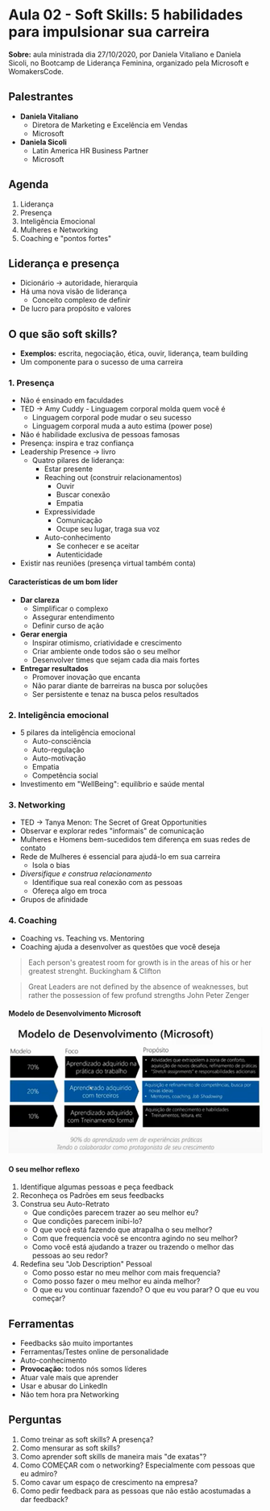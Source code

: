 # Aula 02 - Soft Skills: 5 habilidades para impulsionar sua carreira

**Sobre:** aula ministrada dia 27/10/2020, por Daniela Vitaliano e Daniela Sicoli, no Bootcamp de Liderança Feminina, organizado pela Microsoft e WomakersCode.

## Palestrantes
* **Daniela Vitaliano**
    * Diretora de Marketing e Excelência em Vendas
    * Microsoft
* **Daniela Sicoli**
    * Latin America HR Business Partner
    * Microsoft

## Agenda
1. Liderança
2. Presença
3. Inteligência Emocional
4. Mulheres e Networking
5. Coaching e "pontos fortes"

## Liderança e presença
* Dicionário → autoridade, hierarquia
* Há uma nova visão de liderança
    * Conceito complexo de definir
* De lucro para propósito e valores

## O que são soft skills?
* **Exemplos:** escrita, negociação, ética, ouvir, liderança, team building
* Um componente para o sucesso de uma carreira

### 1. Presença
* Não é ensinado em faculdades
* TED → Amy Cuddy - Linguagem corporal molda quem você é
    * Linguagem corporal pode mudar o seu sucesso
    * Linguagem corporal muda a auto estima (power pose)
* Não é habilidade exclusiva de pessoas famosas
* Presença: inspira e traz confiança
* Leadership Presence → livro
    * Quatro pilares de liderança:
        * Estar presente
        * Reaching out (construir relacionamentos)
            * Ouvir
            * Buscar conexão
            * Empatia
        * Expressividade
            * Comunicação
            * Ocupe seu lugar, traga sua voz
        * Auto-conhecimento
            * Se conhecer e se aceitar
            * Autenticidade
* Existir nas reuniões (presença virtual também conta)

#### Características de um bom líder
* **Dar clareza**
    * Simplificar o complexo
    * Assegurar entendimento
    * Definir curso de ação
* **Gerar energia**
    * Inspirar otimismo, criatividade e crescimento
    * Criar ambiente onde todos são o seu melhor
    * Desenvolver times que sejam cada dia mais fortes
* **Entregar resultados**
    * Promover inovação que encanta
    * Não parar diante de barreiras na busca por soluções
    * Ser persistente e tenaz na busca pelos resultados

### 2. Inteligência emocional
* 5 pilares da inteligência emocional
    * Auto-consciência
    * Auto-regulação
    * Auto-motivação
    * Empatia
    * Competência social
* Investimento em "WellBeing": equilíbrio e saúde mental

### 3. Networking
* TED → Tanya Menon: The Secret of Great Opportunities
* Observar e explorar redes "informais" de comunicação
* Mulheres e Homens bem-sucedidos tem diferença em suas redes de contato
* Rede de Mulheres é essencial para ajudá-lo em sua carreira
    * Isola o bias
* *Diversifique e construa relacionamento*
    * Identifique sua real conexão com as pessoas
    * Ofereça algo em troca
* Grupos de afinidade

### 4. Coaching
* Coaching vs. Teaching vs. Mentoring
* Coaching ajuda a desenvolver as questões que você deseja
> Each person's greatest room for growth is in the areas of his or her greatest strenght.
> Buckingham & Clifton

> Great Leaders are not defined by the absence of weaknesses, but rather the possession of few profund strengths
> John Peter Zenger

#### Modelo de Desenvolvimento Microsoft
![Modelo de Desenvolvimento Microsoft](https://github.com/oliviamattiazzo/Resumos/blob/master/BootcampLiderancaFeminina/ModeloDesenvolvimentoMicrosoft.png)

#### O seu melhor reflexo
1. Identifique algumas pessoas e peça feedback
2. Reconheça os Padrões em seus feedbacks
3. Construa seu Auto-Retrato
    * Que condições parecem trazer ao seu melhor eu?
    * Que condições parecem inibi-lo?
    * O que você está fazendo que atrapalha o seu melhor?
    * Com que frequencia você se encontra agindo no seu melhor?
    * Como você está ajudando a trazer ou trazendo o melhor das pessoas ao seu redor?
4. Redefina seu "Job Description" Pessoal
    * Como posso estar no meu melhor com mais frequencia?
    * Como posso fazer o meu melhor eu ainda melhor?
    * O que eu vou continuar fazendo? O que eu vou parar? O que eu vou começar?

## Ferramentas
* Feedbacks são muito importantes
* Ferramentas/Testes online de personalidade
* Auto-conhecimento
* **Provocação:** todos nós somos líderes
* Atuar vale mais que aprender
* Usar e abusar do LinkedIn
* Não tem hora pra Networking

## Perguntas
1. Como treinar as soft skills? A presença?
2. Como mensurar as soft skills?
3. Como aprender soft skills de maneira mais "de exatas"?
4. Como COMEÇAR com o networking? Especialmente com pessoas que eu admiro?
5. Como cavar um espaço de crescimento na empresa?
6. Como pedir feedback para as pessoas que não estão acostumadas a dar feedback?